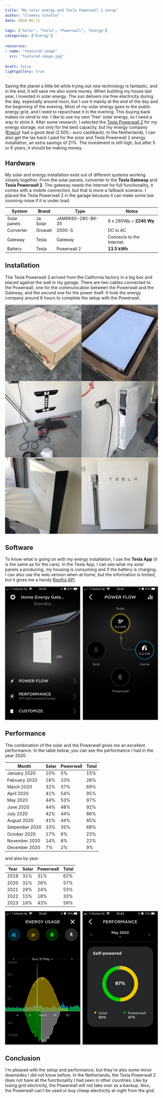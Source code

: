 ```yaml
---
title: "My solar energy and Tesla Powerwall 2 setup"
author: "Clemens Schotte"
date: 2020-06-11

tags: ["Solar", "Tesla", "Powerwall", "Energy"]
categories: ["Energy"]

resources:
- name: "featured-image"
  src: "featured-image.jpg"

draft: false
lightgallery: true
---
```


Saving the planet a little bit while trying out new technology is fantastic, and in the end, it will save me also some money. When building my house last year, I invested in solar energy. The sun delivers me free electricity during the day, especially around noon, but I use it mainly at the end of the day and the beginning of the evening. Most of my solar energy goes to the public energy grid, and I need to repurchase it in the evening. This buying back makes no send to me. I like to use my own 'free' solar energy, so I need a way to store it. After some research, I selected the [Tesla Powerwall 2](https://www.tesla.com/powerwall) for my energy storage, not only for the best capacity, but my energy company ([Eneco](https://www.eneco.nl)) had a good deal (2.500,- euro cashback). In the Netherlands, I can also get the tax back I paid for the solar and Tesla Powerwall 2 energy installation, an extra savings of 21%. The investment is still high, but after 5 or 6 years, it should be making money.

## Hardware

My solar and energy installation exist out of different systems working closely together. From the solar panels, converter to the **Tesla Gateway** and **Tesla Powerwall 2**. The gateway needs the Internet for full functionality, it comes with a mobile connection, but that is more a fallback scenario. I placed the Tesla Powerwall 2 in the garage because it can make some low zooming noise if it is under load. 

| System       | Brand    | Type              | Notes                   |
| ------------ | -------- | ----------------- | ----------------------- |
| Solar panels | Ja Solar | JAM6K60-280-BK-35 | 8 x 280Wp = **2240 Wp** |
| Converter    | Growatt  | 2000-S            | DC to AC                |
| Gateway      | Tesla    | Gateway           | Connects to the Internet|
| Battery      | Tesla    | Powerwall 2       | **13.5 kWh**            |

## Installation

The Tesla Powerwall 2 arrived from the California factory in a big box and placed against the wall in my garage. There are two cables connected to the Powerwall, one for the communication between the Powerwall and the Gateway, and the second one for the power itself. It took the energy company around 6 hours to complete the setup with the Powerwall.

![Tesla Powerwall installation](installation.jpg)

## Software

To know what is going on with my energy installation, I use the **Tesla App** (it is the same as for the cars). In the Tesla App, I can see what my solar panels a producing, my housing is consuming and if the battery is charging. I can also use the web version when at home, but the information is limited, but it gives me a handy [Restful API](https://github.com/vloschiavo/powerwall2).

![Tesla App](tesla_app.jpg)

## Performance

The combination of the solar and the Powerwall gives me an excellent performance. In the table below, you can see the performance I had in the year 2020.

| Month         | Solar  | Powerwall | Total |
| ------------- | ------ | --------- | ----- |
| January 2020  | 10%    | 5%        | 15%   |
| February 2020 | 18%    | 10%       | 28%   |
| March 2020    | 32%    | 37%       | 69%   |
| April 2020    | 41%    | 54%       | 95%   |
| May 2020      | 44%    | 53%       | 97%   |
| June 2020     | 44%    | 48%       | 92%   |
| July 2020     | 42%    | 44%       | 86%   |
| August 2020   | 41%    | 44%       | 85%   |
| Setpember 2020 | 33%   | 35%       | 68%   |
| October 2020  | 17%    | 6%        | 23%   |
| November 2020 | 14%    | 8%        | 22%   |
| December 2020 | 7%     | 2%        | 9%    |

and also by year:

| Year          | Solar  | Powerwall | Total |
| ------------- | ------ | --------- | ----- |
| 2019          | 31%    | 31%       | 62%   |
| 2020          | 31%    | 26%       | 57%   |
| 2021          | 29%    | 24%       | 53%   |
| 2022          | 15%    | 18%       | 33%   |
| 2023          | 16%    | 43%       | 59%   |

![Performance solar and Powerwall](usage_performance.jpg)

## Conclusion

I'm pleased with the setup and performance, but they're also some minor downsides I did not know before. In the Netherlands, the Tesla Powerwall 2 does not have all the functionality I had seen in other countries. Like by losing grid electricity, the Powerwall will not take over as a backup. Also, the Powerwall can't be used or buy cheap electricity at night from the grid.